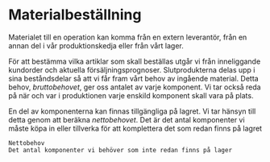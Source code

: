 # Materialbeställning

Materialet till en operation kan komma från en extern leverantör, från en annan del i vår produktionskedja eller från vårt lager.

För att bestämma vilka artiklar som skall beställas utgår vi från inneliggande kundorder och aktuella försäljningsprognoser. Slutprodukterna delas upp i sina beståndsdelar så att vi får fram vårt behov av ingående material. Detta behov, _bruttobehovet_, ger oss antalet av varje komponent. Vi tar också reda på när och var i produktionen varje enskild komponent skall vara på plats.

En del av komponenterna kan finnas tillgängliga på lagret. Vi tar hänsyn till detta genom att beräkna _nettobehovet_. Det är det antal komponenter vi måste köpa in eller tillverka för att komplettera det som redan finns på lagret

    Nettobehov
    Det antal komponenter vi behöver som inte redan finns på lager